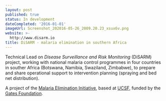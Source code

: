 ```yaml
---
layout: post
published: true
status: In development
dateCompleted: '2016-01-01'
imageUrl: Screenshot_202016-05-26_2009.20.23_xsux6v.png
website: >-
  http://www.disarm.io
title: DiSARM - malaria elimination in southern Africa
---
```


Technical Lead on _Disease Surveillance and Risk Monitoring_ (DiSARM) project, working with national malaria control programmes in four countries in souther Africa (Botswana, Namibia, Swaziland, Zimbabwe), to prepare and share operational support to intervention planning (spraying and bed net distribution).

A project of the [Malaria Elimination Initiative](http://globalhealthsciences.ucsf.edu/global-health-group/malaria-elimination-initiative), based at [UCSF](https://www.ucsf.edu/), funded by the [Gates Foundation](http://www.gatesfoundation.org/).
